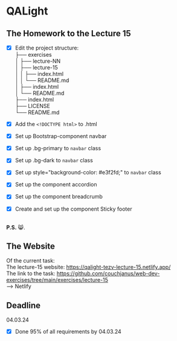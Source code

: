 # QALight
## The Homework to the Lecture 15

- [x] Edit the project structure:<br>
├── exercises<br>
│   ├── lecture-NN<br>
│   ├── lecture-15<br>
│   │   ├── index.html<br>
│   │   └── README.md<br>
│   ├── index.html <br>
│   └── README.md<br>
├── index.html<br>
├── LICENSE<br>
└── README.md<br>

- [x] Add the `<!DOCTYPE html>` to .html<br>
- [x] Set up Bootstrap-component navbar<br>
- [x] Set up .bg-primary to `navbar` class<br>
- [x] Set up .bg-dark to `navbar` class<br>
- [x] Set up style="background-color: #e3f2fd;" to `navbar` class<br>
- [x] Set up the component accordion<br>
- [x] Set up the component breadcrumb<br>
- [x] Create and set up the component Sticky footer
<br><br>

**P.S.** 😸.

## The Website
Of the current task: <br>
The lecture-15 website: https://qalight-tezv-lecture-15.netlify.app/<br>
The link to the task: https://github.com/couchjanus/web-dev-exercises/tree/main/exercises/lecture-15
<br />
--> Netlify

## Deadline
04.03.24 <br />

- [x] Done 95% of all requirements by 04.03.24
